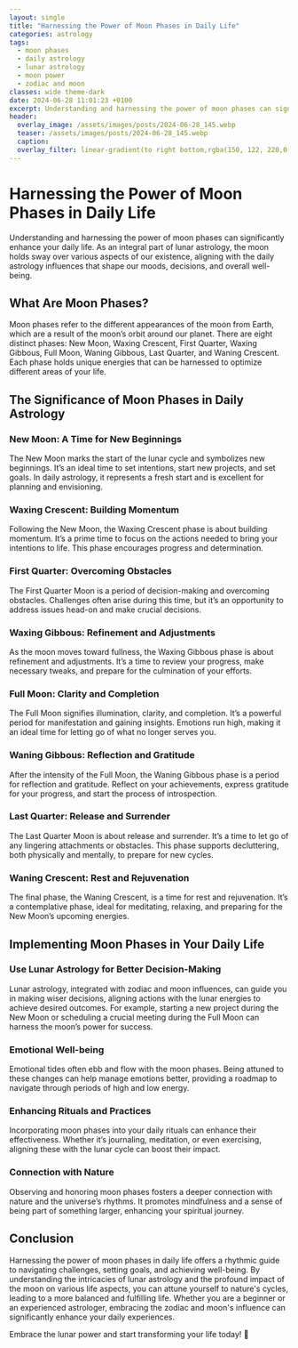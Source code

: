 ```yaml
---
layout: single
title: "Harnessing the Power of Moon Phases in Daily Life"
categories: astrology
tags:
  - moon phases
  - daily astrology
  - lunar astrology
  - moon power
  - zodiac and moon
classes: wide theme-dark
date: 2024-06-28 11:01:23 +0100
excerpt: Understanding and harnessing the power of moon phases can significantly enhance your daily life. As an integral part of lunar astrology, the moon holds sway...
header:
  overlay_image: /assets/images/posts/2024-06-28_145.webp
  teaser: /assets/images/posts/2024-06-28_145.webp
  caption: 
  overlay_filter: linear-gradient(to right bottom,rgba(150, 122, 220,0.8), rgba(255,245,208,0.5))
---
```


# Harnessing the Power of Moon Phases in Daily Life

Understanding and harnessing the power of moon phases can significantly enhance your daily life. As an integral part of lunar astrology, the moon holds sway over various aspects of our existence, aligning with the daily astrology influences that shape our moods, decisions, and overall well-being.

## What Are Moon Phases?

Moon phases refer to the different appearances of the moon from Earth, which are a result of the moon’s orbit around our planet. There are eight distinct phases: New Moon, Waxing Crescent, First Quarter, Waxing Gibbous, Full Moon, Waning Gibbous, Last Quarter, and Waning Crescent. Each phase holds unique energies that can be harnessed to optimize different areas of your life.

## The Significance of Moon Phases in Daily Astrology

### New Moon: A Time for New Beginnings
The New Moon marks the start of the lunar cycle and symbolizes new beginnings. It’s an ideal time to set intentions, start new projects, and set goals. In daily astrology, it represents a fresh start and is excellent for planning and envisioning.

### Waxing Crescent: Building Momentum
Following the New Moon, the Waxing Crescent phase is about building momentum. It’s a prime time to focus on the actions needed to bring your intentions to life. This phase encourages progress and determination.

### First Quarter: Overcoming Obstacles
The First Quarter Moon is a period of decision-making and overcoming obstacles. Challenges often arise during this time, but it’s an opportunity to address issues head-on and make crucial decisions.

### Waxing Gibbous: Refinement and Adjustments
As the moon moves toward fullness, the Waxing Gibbous phase is about refinement and adjustments. It’s a time to review your progress, make necessary tweaks, and prepare for the culmination of your efforts.

### Full Moon: Clarity and Completion
The Full Moon signifies illumination, clarity, and completion. It’s a powerful period for manifestation and gaining insights. Emotions run high, making it an ideal time for letting go of what no longer serves you.

### Waning Gibbous: Reflection and Gratitude
After the intensity of the Full Moon, the Waning Gibbous phase is a period for reflection and gratitude. Reflect on your achievements, express gratitude for your progress, and start the process of introspection.

### Last Quarter: Release and Surrender
The Last Quarter Moon is about release and surrender. It’s a time to let go of any lingering attachments or obstacles. This phase supports decluttering, both physically and mentally, to prepare for new cycles.

### Waning Crescent: Rest and Rejuvenation
The final phase, the Waning Crescent, is a time for rest and rejuvenation. It’s a contemplative phase, ideal for meditating, relaxing, and preparing for the New Moon’s upcoming energies.

## Implementing Moon Phases in Your Daily Life

### Use Lunar Astrology for Better Decision-Making
Lunar astrology, integrated with zodiac and moon influences, can guide you in making wiser decisions, aligning actions with the lunar energies to achieve desired outcomes. For example, starting a new project during the New Moon or scheduling a crucial meeting during the Full Moon can harness the moon’s power for success.

### Emotional Well-being
Emotional tides often ebb and flow with the moon phases. Being attuned to these changes can help manage emotions better, providing a roadmap to navigate through periods of high and low energy.

### Enhancing Rituals and Practices
Incorporating moon phases into your daily rituals can enhance their effectiveness. Whether it’s journaling, meditation, or even exercising, aligning these with the lunar cycle can boost their impact.

### Connection with Nature
Observing and honoring moon phases fosters a deeper connection with nature and the universe’s rhythms. It promotes mindfulness and a sense of being part of something larger, enhancing your spiritual journey.

## Conclusion

Harnessing the power of moon phases in daily life offers a rhythmic guide to navigating challenges, setting goals, and achieving well-being. By understanding the intricacies of lunar astrology and the profound impact of the moon on various life aspects, you can attune yourself to nature's cycles, leading to a more balanced and fulfilling life. Whether you are a beginner or an experienced astrologer, embracing the zodiac and moon's influence can significantly enhance your daily experiences.

Embrace the lunar power and start transforming your life today! 🌙